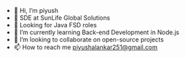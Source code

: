 - 👋 Hi, I’m piyush
- 🏢 SDE at SunLife Global Solutions
- 👀 Looking for Java FSD roles 
- 🌱 I’m currently learning Back-end Development in Node.js
- 💞️ I’m looking to collaborate on open-source projects 
- 📫 How to reach me piyushalankar251@gmail.com

<!---
piyushalankar251/piyushalankar251 is a ✨ special ✨ repository because its `README.md` (this file) appears on your GitHub profile.
You can click the Preview link to take a look at your changes.
--->
